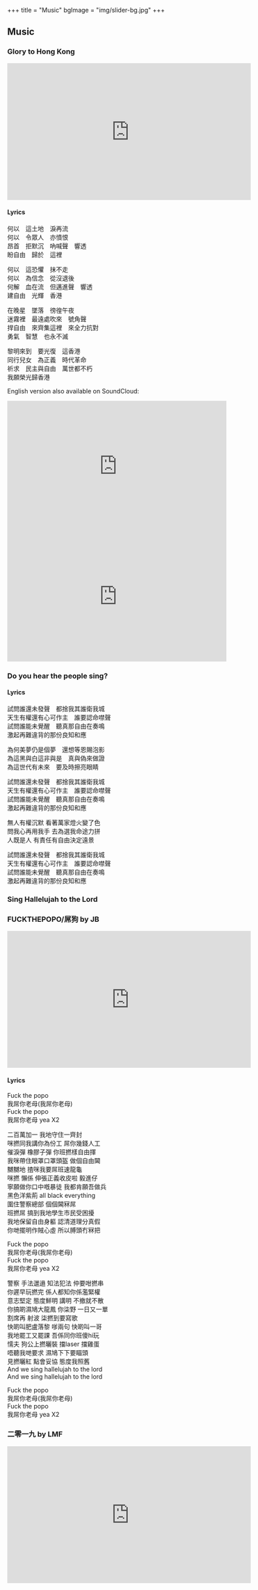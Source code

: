 +++
title = "Music"
bgImage = "img/slider-bg.jpg"
+++


## Music

### Glory to Hong Kong
<iframe width="560" height="315" src="https://www.youtube.com/embed/ULFVjUwRepE" frameborder="0" allow="accelerometer; autoplay; encrypted-media; gyroscope; picture-in-picture" allowfullscreen></iframe>

#### Lyrics
何以　這土地　淚再流<br>
何以　令眾人　亦憤恨<br>
昂首　拒默沉　吶喊聲　響透<br>
盼自由　歸於　這裡<br>

何以　這恐懼　抹不走<br>
何以　為信念　從沒退後<br>
何解　血在流　但邁進聲　響透<br>
建自由　光輝　香港<br>

在晚星　墜落　徬徨午夜<br>
迷霧裡　最遠處吹來　號角聲<br>
捍自由　來齊集這裡　來全力抗對<br>
勇氣　智慧　也永不滅<br>

黎明來到　要光復　這香港<br>
同行兒女　為正義　時代革命<br>
祈求　民主與自由　萬世都不朽<br>
我願榮光歸香港<br>

English version also available on SoundCloud: 

<iframe width="100%" height="300" scrolling="no" frameborder="no" allow="autoplay" src="https://w.soundcloud.com/player/?url=https%3A//api.soundcloud.com/tracks/679491234&color=%23ff5500&auto_play=false&hide_related=false&show_comments=true&show_user=true&show_reposts=false&show_teaser=true&visual=true"></iframe>

<iframe width="100%" height="300" scrolling="no" frameborder="no" allow="autoplay" src="https://w.soundcloud.com/player/?url=https%3A//api.soundcloud.com/tracks/679570016&color=%230066cc&auto_play=false&hide_related=false&show_comments=true&show_user=true&show_reposts=false&show_teaser=true&visual=true"></iframe>

### Do you hear the people sing?

#### Lyrics
試問誰還未發聲　都捨我其誰衛我城<br>
天生有權還有心可作主　誰要認命噤聲<br>
試問誰能未覺醒　聽真那自由在奏鳴<br>
激起再難違背的那份良知和應<br>

為何美夢仍是個夢　還想等恩賜泡影<br>
為這黑與白這非與是　真與偽來做證<br>
為這世代有未來　要及時擦亮眼睛<br>

試問誰還未發聲　都捨我其誰衛我城<br>
天生有權還有心可作主　誰要認命噤聲<br>
試問誰能未覺醒　聽真那自由在奏鳴<br>
激起再難違背的那份良知和應<br>

無人有權沉默 看著萬家燈火變了色<br>
問我心再用我手 去為選我命途力拼<br>
人既是人 有責任有自由決定遠景<br>

試問誰還未發聲　都捨我其誰衛我城<br>
天生有權還有心可作主　誰要認命噤聲<br>
試問誰能未覺醒　聽真那自由在奏鳴<br>
激起再難違背的那份良知和應<br>

### Sing Hallelujah to the Lord

### FUCKTHEPOPO/屌狗 by JB

<iframe width="560" height="315" src="https://www.youtube.com/embed/ukhKS3aaHxE" frameborder="0" allow="accelerometer; autoplay; encrypted-media; gyroscope; picture-in-picture" allowfullscreen></iframe>

#### Lyrics
Fuck the popo <br>
我屌你老母(我屌你老母) <br>
Fuck the popo <br>
我屌你老母 yea X2

二百萬加一 我地守住一齊封<br>
咪撚同我講你為份工 屌你幾錢人工<br>
催淚彈 橡膠子彈 你班撚樣自由揮<br>
我咪帶住眼罩口罩頭盔 做個自由閪<br>
嬲嬲地 揸咪我要屌班速龍龜<br>
咪撚 懶係 伸張正義收皮啦 毅進仔<br>
寧願做你口中嘅暴徒 我都肯願吾做兵<br>
黑色洋紫荊 all black everything<br>
圍住警察總部 個個閪冧屌<br>
班撚屌 搞到我地學生市民受困擾<br>
我地保留自由身軀 認清道理分真假<br>
你哋擺明作賊心虛 所以膊頭冇冧把<br>

Fuck the popo<br>
我屌你老母(我屌你老母)<br>
Fuck the popo<br>
我屌你老母 yea X2

警察 手法邋遢 知法犯法 仲要咁撚串<br>
你遲早玩撚完 係人都知你係濫緊權<br>
意志堅定 態度鮮明 講明 不撤就不散<br>
你搞啲濕鳩大龍鳳 你柒野 一日又一單<br>
割席再 射波 柒撚到要寫歌<br>
快啲叫肥盧落黎 嗲兩句 快啲叫一哥<br>
我地罷工又罷課 吾係同你班傻hi玩<br>
懦夫 狗公上撚曬裝 擋laser 擋雞蛋<br>
唔聽我哋要求 濕鳩下下要瞄頭<br>
見撚曬紅 點會妥協 態度我照舊<br>
And we sing hallelujah to the lord<br>
And we sing hallelujah to the lord<br>

Fuck the popo<br>
我屌你老母(我屌你老母)<br>
Fuck the popo<br>
我屌你老母 yea X2

### 二零一九 by LMF

<iframe width="560" height="315" src="https://www.youtube.com/embed/0UWKctPom6A" frameborder="0" allow="accelerometer; autoplay; encrypted-media; gyroscope; picture-in-picture" allowfullscreen></iframe>
